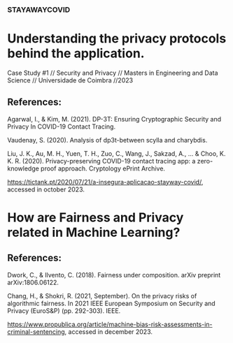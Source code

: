 ### STAYAWAYCOVID

# Understanding the privacy protocols behind the application.

Case Study #1 // Security and Privacy // Masters in Engineering and Data Science // Universidade de Coimbra //2023

## References:

Agarwal, I., & Kim, M. (2021). DP-3T: Ensuring Cryptographic Security and Privacy In COVID-19 Contact Tracing.

Vaudenay, S. (2020). Analysis of dp3t-between scylla and charybdis.

Liu, J. K., Au, M. H., Yuen, T. H., Zuo, C., Wang, J., Sakzad, A., ... & Choo, K. K. R. (2020). Privacy-preserving COVID-19 contact tracing app: a zero-knowledge proof approach. Cryptology ePrint Archive.

https://tictank.pt/2020/07/21/a-insegura-aplicacao-stayway-covid/, accessed in october 2023.


# How are Fairness and Privacy related in Machine Learning? 

## References:
Dwork, C., & Ilvento, C. (2018). Fairness under composition. arXiv preprint arXiv:1806.06122.

Chang, H., & Shokri, R. (2021, September). On the privacy risks of algorithmic fairness. In 2021 IEEE European Symposium on Security and Privacy (EuroS&P) (pp. 292-303). IEEE.

https://www.propublica.org/article/machine-bias-risk-assessments-in-criminal-sentencing, accessed in december 2023.
